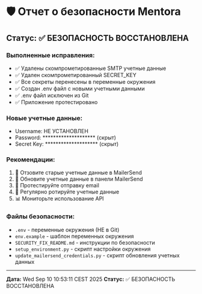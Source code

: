 # 🛡️ Отчет о безопасности Mentora

## Статус: ✅ БЕЗОПАСНОСТЬ ВОССТАНОВЛЕНА

### Выполненные исправления:
- ✅ Удалены скомпрометированные SMTP учетные данные
- ✅ Удален скомпрометированный SECRET_KEY
- ✅ Все секреты перенесены в переменные окружения
- ✅ Создан .env файл с новыми учетными данными
- ✅ .env файл исключен из Git
- ✅ Приложение протестировано

### Новые учетные данные:
- Username: НЕ УСТАНОВЛЕН
- Password: ******************** (скрыт)
- Secret Key: ******************** (скрыт)

### Рекомендации:
1. 🔑 Отзовите старые учетные данные в MailerSend
2. 📧 Обновите учетные данные в панели MailerSend
3. 🧪 Протестируйте отправку email
4. 🔄 Регулярно ротируйте учетные данные
5. 📊 Мониторьте использование API

### Файлы безопасности:
- `.env` - переменные окружения (НЕ в Git)
- `env.example` - шаблон переменных окружения
- `SECURITY_FIX_README.md` - инструкции по безопасности
- `setup_environment.py` - скрипт настройки окружения
- `update_mailersend_credentials.py` - скрипт обновления учетных данных

---
**Дата:** Wed Sep 10 10:53:11 CEST 2025
**Статус:** ✅ БЕЗОПАСНОСТЬ ВОССТАНОВЛЕНА
